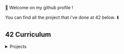:wave: Welcome on my github profile !

You can find all the project that i've done at 42 below. :arrow_down:

## 42 Curriculum

<details>
<summary>Projects</summary>

| Project                                                       | How cool ?                         | How difficult ?         | Has a great README ? | Language   | Goal                                                                              |
|---------------------------------------------------------------|------------------------------------|-------------------------|----------------------|------------|-----------------------------------------------------------------------------------|
| [minitalk](https://github.com/noctuelles/42-minitalk)         | :star: :star: :star: :star:        | :anger: :anger:         | :heavy_check_mark:   | C          | Discovering UNIX signals & bitwise.                                               |
| [fdf](https://github.com/noctuelles/42-fdf)                   | :star: :star: :star: :star: :star: | :anger: :anger: :anger: | :heavy_check_mark:   | C          | First step in computer graphic projection with the MiniLibX.                      |
| [ft_printf](https://github.com/noctuelles/42-printf)          | :star: :star: :star:               | :anger: :anger:         | :heavy_check_mark:   | C          | How about recoding the libc standard function printf ? The bonuses are formative. |
| [get_next_line](https://github.com/noctuelles/42-gnl)         | :star: :star: :star:               | :anger: :anger:         | :x:                  | C          | Read file descriptor, process data, return a line, repeat.                        |
| [libft](https://github.com/noctuelles/42-libft)               | :star: :star:                      | :anger:                 | :x:                  | C          | Your first C library. Your companion for the common-core.                         |
| [born2beroot](https://github.com/noctuelles/42-born2beroot)   | :star:                             | :anger:                 | :x:                  | Shell, CLI | Diving system administration using Debian / CentOS.                               |
| [push_swap](https://github.com/noctuelles/42-push_swap)       | :star: :star: :star: :star:        | :anger: :anger: :anger: | :heavy_check_mark:   | C          | Sorting an array of integer with the least move using push_swap instruction set.  |
| [rush_libunit](https://github.com/noctuelles/42-rush_libunit) | :star: :star: :star: :star:        | :anger:                 | :heavy_check_mark:   | C          | Making a framework for a unit test.                                               |
| [rush_AlCu](https://github.com/noctuelles/42-rush_AlCu)       | :star: :star: :star: :star:        | :anger: :anger:         | :heavy_check_mark:   | C          | Creating a nim misere game and making a small AI.                                 |

### Rush

Rushes are weekend project that starts Friday at 8:42pm and ends Sunday at 11:42pm.

Subjects are usually hard and requieres a lot of investment : they can asks you to re-create a Space Invader game in your terminal using C/C++, create a Connect4 AI, or use a 30 years old forgotten language like YASL (no this is not Yet Another Scripting Language, you won't find any documentation on the web..) to display encrypted image on your terminal.

I loved them all, and i hope the pedadogy of 42 Paris (or even around the world) will maintain these exercices : they provide essential challenge to keep us outside our confort zone.


</details>
